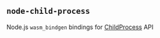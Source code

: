 ## `node-child-process`

Node.js `wasm_bindgen` bindings for [ChildProcess](https://nodejs.org/api/child_process.html) API

